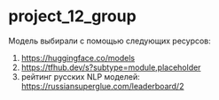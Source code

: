 # project_12_group
Модель выбирали с помощью следующих ресурсов:
1) https://huggingface.co/models  
2) https://tfhub.dev/s?subtype=module,placeholder  
3) рейтинг русских NLP моделей:
https://russiansuperglue.com/leaderboard/2  

